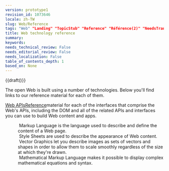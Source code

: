 ```yaml
---
version: prototype1
revision_id: 1073646
locale: zh-TW
slug: Web/Reference
tags: "Web" "Landing" "TopicStub" "Reference" "Référence(2)" "NeedsTranslation"
title: Web technology reference
summary: 
keywords: 
needs_technical_review: False
needs_editorial_review: False
needs_localization: False
table_of_contents_depth: 1
based_on: None
---
```

<p>{{draft()}}</p>

<p>The open Web is built using a number of technologies. Below you'll find links to our reference material for each of them.</p>

<p><a href="/zh-TW/docs/Web/API" title="/en-US/docs/Web/API">Web APIsReference</a>material for each of the interfaces that comprise the Web's APIs, including the DOM and all of the related APIs and interfaces you can use to build Web content and apps.</p>

<div class="row topicpage-table">
<div class="section">
<dl>
 <dd>&nbsp;Markup Language is the language used to describe and define the content of a Web page.</dd>
 <dd>&nbsp;Style Sheets are used to describe the appearance of Web content.</dd>
 <dd>&nbsp;Vector Graphics let you describe images as sets of vectors and shapes in order to allow them to scale smoothly regardless of the size at which they're drawn.</dd>
 <dd>&nbsp;Mathematical Markup Language makes it possible to display complex mathematical equations and syntax.</dd>
 <dt>&nbsp;</dt>
</dl>
</div>

<div class="section">
<h2 class="Documentation" id="Docs_for_add-on_developers" name="Docs_for_add-on_developers">&nbsp;</h2>

<p>&nbsp;</p>
</div>
</div>

<p>&nbsp;</p>

